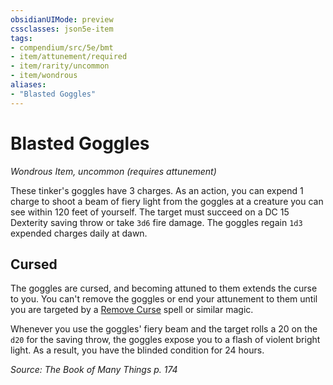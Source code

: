 ```yaml
---
obsidianUIMode: preview
cssclasses: json5e-item
tags:
- compendium/src/5e/bmt
- item/attunement/required
- item/rarity/uncommon
- item/wondrous
aliases: 
- "Blasted Goggles"
---
```

# Blasted Goggles
*Wondrous Item, uncommon (requires attunement)*  


These tinker's goggles have 3 charges. As an action, you can expend 1 charge to shoot a beam of fiery light from the goggles at a creature you can see within 120 feet of yourself. The target must succeed on a DC 15 Dexterity saving throw or take `3d6` fire damage. The goggles regain `1d3` expended charges daily at dawn.

## Cursed

The goggles are cursed, and becoming attuned to them extends the curse to you. You can't remove the goggles or end your attunement to them until you are targeted by a [Remove Curse](z_compendium/spells/remove-curse.md) spell or similar magic.

Whenever you use the goggles' fiery beam and the target rolls a 20 on the `d20` for the saving throw, the goggles expose you to a flash of violent bright light. As a result, you have the blinded condition for 24 hours.

*Source: The Book of Many Things p. 174*